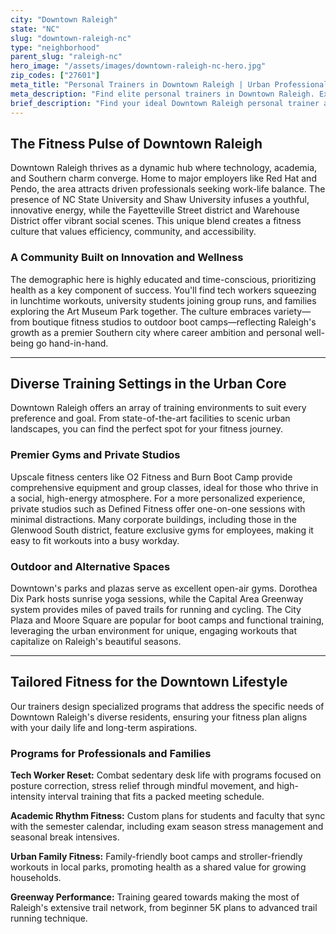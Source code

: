 ```yaml
---
city: "Downtown Raleigh"
state: "NC"
slug: "downtown-raleigh-nc"
type: "neighborhood"
parent_slug: "raleigh-nc"
hero_image: "/assets/images/downtown-raleigh-nc-hero.jpg"
zip_codes: ["27601"]
meta_title: "Personal Trainers in Downtown Raleigh | Urban Professional Fitness"
meta_description: "Find elite personal trainers in Downtown Raleigh. Experts in government employee wellness, Fayetteville Street workouts, and urban professional fitness programs."
brief_description: "Find your ideal Downtown Raleigh personal trainer and achieve your fitness goals in the heart of the city. Our expert trainers specialize in creating personalized workout plans for busy tech professionals, university staff, Research Triangle Park employees, and growing families. Whether you prefer high-intensity sessions in a private studio, outdoor workouts on the City Plaza, or convenient in-home training, we connect you with certified professionals who understand your schedule and lifestyle. Start your transformation today with a trainer who knows Downtown Raleigh's unique fitness landscape."
---
```

## The Fitness Pulse of Downtown Raleigh

Downtown Raleigh thrives as a dynamic hub where technology, academia, and Southern charm converge. Home to major employers like Red Hat and Pendo, the area attracts driven professionals seeking work-life balance. The presence of NC State University and Shaw University infuses a youthful, innovative energy, while the Fayetteville Street district and Warehouse District offer vibrant social scenes. This unique blend creates a fitness culture that values efficiency, community, and accessibility.

### A Community Built on Innovation and Wellness

The demographic here is highly educated and time-conscious, prioritizing health as a key component of success. You'll find tech workers squeezing in lunchtime workouts, university students joining group runs, and families exploring the Art Museum Park together. The culture embraces variety—from boutique fitness studios to outdoor boot camps—reflecting Raleigh's growth as a premier Southern city where career ambition and personal well-being go hand-in-hand.

---

## Diverse Training Settings in the Urban Core

Downtown Raleigh offers an array of training environments to suit every preference and goal. From state-of-the-art facilities to scenic urban landscapes, you can find the perfect spot for your fitness journey.

### Premier Gyms and Private Studios

Upscale fitness centers like O2 Fitness and Burn Boot Camp provide comprehensive equipment and group classes, ideal for those who thrive in a social, high-energy atmosphere. For a more personalized experience, private studios such as Defined Fitness offer one-on-one sessions with minimal distractions. Many corporate buildings, including those in the Glenwood South district, feature exclusive gyms for employees, making it easy to fit workouts into a busy workday.

### Outdoor and Alternative Spaces

Downtown's parks and plazas serve as excellent open-air gyms. Dorothea Dix Park hosts sunrise yoga sessions, while the Capital Area Greenway system provides miles of paved trails for running and cycling. The City Plaza and Moore Square are popular for boot camps and functional training, leveraging the urban environment for unique, engaging workouts that capitalize on Raleigh's beautiful seasons.

---

## Tailored Fitness for the Downtown Lifestyle

Our trainers design specialized programs that address the specific needs of Downtown Raleigh's diverse residents, ensuring your fitness plan aligns with your daily life and long-term aspirations.

### Programs for Professionals and Families

**Tech Worker Reset:** Combat sedentary desk life with programs focused on posture correction, stress relief through mindful movement, and high-intensity interval training that fits a packed meeting schedule.

**Academic Rhythm Fitness:** Custom plans for students and faculty that sync with the semester calendar, including exam season stress management and seasonal break intensives.

**Urban Family Fitness:** Family-friendly boot camps and stroller-friendly workouts in local parks, promoting health as a shared value for growing households.

**Greenway Performance:** Training geared towards making the most of Raleigh's extensive trail network, from beginner 5K plans to advanced trail running technique.